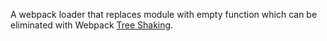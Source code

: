 A webpack loader that replaces module with empty function which can be eliminated with Webpack [Tree Shaking](https://webpack.js.org/guides/tree-shaking/).
